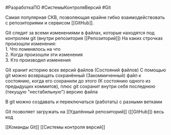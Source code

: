 #РазработкаПО #СистемыКонтроляВерсий #Git 

Самая популярная СКВ, позволяющая крайне гибко взаимодействовать с репозиториями и сервисом [[GitHub]].

Git следит за всеми изменениями в файлах, которые находятся под контролем git
(внутри репозитория [[Репозиторий]])
На каких строчках произошли изменения:  
	1. Что поменялось на что  
	2. Когда произошли эти изменения  
	3. Кто производил изменения

Git хранит историю всех версий файлов (Состояний файлов)
С помощью git можно возвращать сохранённый (Закоммиченный) файл к состоянию, когда его сохранили до этого (К состоянию одного из предыдущих коммитов), плюс git сохранит внутри себя последнюю (текущую "нестабильную") версию файла

В git можно создавать и переключаться (работать) с разными ветками

Git позволяет загружать на [[Удалённый репозиторий]] ([[GitHub]]) весь код


[[Команды Git]]
[[Системы контроля версий]]